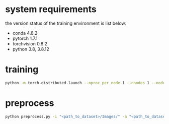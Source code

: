 
# system requirements

the version status of the training environment is list below:
* conda 4.8.2
* pytorch 1.7.1
* torchvision 0.8.2
* python 3.8, 3.8.12

# training

```bash
python -m torch.distributed.launch --nproc_per_node 1 --nnodes 1 --node_rank 0 train.py /configs/center.json -gpu
```

# preprocess

```bash
python preprocess.py -i "<path_to_dataset>/Images/" -a "<path_to_dataset>/Annotations/" -s 512 -t 0.5 -m "0 0 0 0" -p "datasets.scds.scdx16p100" "<path_to_the_result_dataset_file>.d"
```